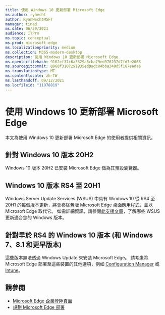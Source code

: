```yaml
---
title: 使用 Windows 10 更新部署 Microsoft Edge
ms.author: ryhecht
author: RyanHechtMSFT
manager: tinad
ms.date: 06/29/2021
audience: ITPro
ms.topic: conceptual
ms.prod: microsoft-edge
ms.localizationpriority: medium
ms.collection: M365-modern-desktop
description: 使用 Windows 10 更新部署 Microsoft Edge
ms.openlocfilehash: 9102ef37c6a5329a5cba79ed976237d7fd7e2063
ms.sourcegitcommit: 8968f3107291935ed9adc84bba348d5f187eadae
ms.translationtype: MT
ms.contentlocale: zh-TW
ms.lasthandoff: 09/12/2021
ms.locfileid: "11978819"
---
```

# <a name="deploy-microsoft-edge-with-windows-10-updates"></a>使用 Windows 10 更新部署 Microsoft Edge

本文為使用 Windows 10 更新部署 Microsoft Edge 的使用者提供相關資訊。

## <a name="for-windows-10-release-20h2"></a>針對 Windows 10 版本 20H2

Windows 10 版本 20H2 已安裝 Microsoft Edge 做為其預設瀏覽器。

## <a name="for-windows-10-releases-rs4-through-20h1"></a>Windows 10 版本 RS4 至 20H1

Windows Server Update Services (WSUS) 中具有 Windows 10 從 RS4 至 20H1 的每個版本更新，將會移除舊版 Microsoft Edge 桌面應用程式，並以 Microsoft Edge 取代它。 如需詳細資訊，請參閱[此支援文章](https://support.microsoft.com/topic/update-in-wsus-for-the-new-microsoft-edge-for-windows-10-version-1809-1903-1909-and-2004-october-29-2020-b4980418-4ec4-dee7-3b17-1c6499bd127c)，了解哪些 WSUS 更新適合您的 Windows 版本。

## <a name="for-windows-10-releases-prior-to-rs4-and-windows-7-81-and-earlier"></a>針對早於 RS4 的 Windows 10 版本 (和 Windows 7、8.1 和更早版本)

這些版本無法透過 Windows Update 來安裝 Microsoft Edge。 請考慮將 Microsoft Edge 部署至這些裝置的其他選項，例如 [Configuration Manager](/configmgr/apps/deploy-use/deploy-edge?bc=https%3a%2f%2fdocs.microsoft.com%2fDeployEdge%2fbreadcrumb%2ftoc.json&toc=https%3a%2f%2fdocs.microsoft.com%2fDeployEdge%2ftoc.json) 或 [Intune](/intune/apps/apps-windows-edge/?bc=https%3a%2f%2fdocs.microsoft.com%2fDeployEdge%2fbreadcrumb%2ftoc.json&toc=https%3a%2f%2fdocs.microsoft.com%2fDeployEdge%2ftoc.json)。

## <a name="see-also"></a>請參閱

- [Microsoft Edge 企業登陸頁面](https://aka.ms/EdgeEnterprise)
- [規劃 Microsoft Edge 部署](deploy-edge-plan-deployment.md)